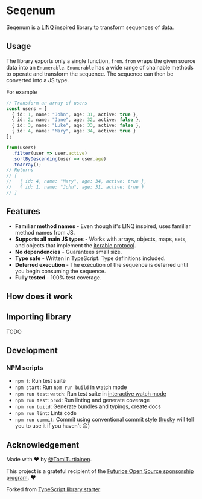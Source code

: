 # Seqenum

<!-- [![styled with prettier](https://img.shields.io/badge/styled_with-prettier-ff69b4.svg)](https://github.com/prettier/prettier)
[![Greenkeeper badge](https://badges.greenkeeper.io/tomi/seqenum.svg)](https://greenkeeper.io/)
[![Travis](https://img.shields.io/travis/tomi/seqenum.svg)](https://travis-ci.org/tomi/seqenum)
[![Coveralls](https://img.shields.io/coveralls/tomi/seqenum.svg)](https://coveralls.io/github/tomi/seqenum)
[![Dev Dependencies](https://david-dm.org/tomi/seqenum/dev-status.svg)](https://david-dm.org/tomi/seqenum?type=dev) -->

Seqenum is a [LINQ](https://en.wikipedia.org/wiki/Language_Integrated_Query) inspired library to transform sequences of data.

## Usage

The library exports only a single function, `from`. `from` wraps the given source data into an `Enumerable`. `Enumerable` has a wide range of chainable methods to operate and transform the sequence. The sequence can then be converted into a JS type.

For example

```ts
// Transform an array of users
const users = [
  { id: 1, name: "John", age: 31, active: true },
  { id: 2, name: "Jane", age: 32, active: false },
  { id: 3, name: "Luke", age: 33, active: false },
  { id: 4, name: "Mary", age: 34, active: true }
];

from(users)
  .filter(user => user.active)
  .sortByDescending(user => user.age)
  .toArray();
// Returns
// [
//   { id: 4, name: "Mary", age: 34, active: true },
//   { id: 1, name: "John", age: 31, active: true }
// ]
```

## Features

- **Familiar method names** - Even though it's LINQ inspired, uses familiar method names from JS.
- **Supports all main JS types** - Works with arrays, objects, maps, sets, and objects that implement the [iterable protocol](https://developer.mozilla.org/en-US/docs/Web/JavaScript/Reference/Iteration_protocols).
- **No dependencies** - Guarantees small size.
- **Type safe** - Written in TypeScript. Type definitions included.
- **Deferred execution** - The execution of the sequence is deferred until you begin consuming the sequence.
- **Fully tested** - 100% test coverage.

## How does it work

## Importing library

TODO

## Development

### NPM scripts

- `npm t`: Run test suite
- `npm start`: Run `npm run build` in watch mode
- `npm run test:watch`: Run test suite in [interactive watch mode](http://facebook.github.io/jest/docs/cli.html#watch)
- `npm run test:prod`: Run linting and generate coverage
- `npm run build`: Generate bundles and typings, create docs
- `npm run lint`: Lints code
- `npm run commit`: Commit using conventional commit style ([husky](https://github.com/typicode/husky) will tell you to use it if you haven't :wink:)

## Acknowledgement

Made with :heart: by [@TomiTurtiainen](https://twitter.com/TomiTurtiainen).

This project is a grateful recipient of the [Futurice Open Source sponsorship program](https://spiceprogram.org). ♥

Forked from [TypeScript library starter](https://github.com/alexjoverm/typescript-library-starter)
